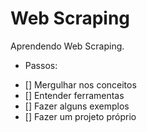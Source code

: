 # Web Scraping
 Aprendendo Web Scraping.

* Passos:
- [] Mergulhar nos conceitos 
- [] Entender ferramentas
- [] Fazer alguns exemplos
- [] Fazer um projeto próprio 
